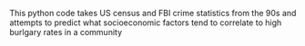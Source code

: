 This python code takes US census and FBI crime statistics from the 90s and attempts to predict what socioeconomic factors tend to correlate to high burlgary rates in a community
